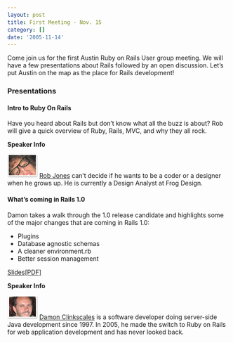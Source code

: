 ```yaml
---
layout: post
title: First Meeting - Nov. 15
category: []
date: '2005-11-14'
---
```

Come join us for the first Austin Ruby on Rails User group meeting. We will have a few presentations about Rails followed by an open discussion. Let’s put Austin on the map as the place for Rails development!

### Presentations

#### Intro to Ruby On Rails

Have you heard about Rails but don’t know what all the buzz is about? Rob will give a quick overview of Ruby, Rails, MVC, and why they all rock.

**Speaker Info**

![](/files/rob.jpg) [Rob Jones](http://www.nonewmessages.com) can’t decide if he wants to be a coder or a designer when he grows up. He is currently a Design Analyst at Frog Design.

  
  

#### What’s coming in Rails 1.0

Damon takes a walk through the 1.0 release candidate and highlights some of the major changes that are coming in Rails 1.0:

- Plugins
- Database agnostic schemas
- A cleaner environment.rb
- Better session management
 
 

[Slides[PDF]](https://github.com/austinonrails/Meetings/blob/master/2005/2005-11-Rails1.0.pdf)

**Speaker Info**

![](/files/damon.jpg) [Damon Clinkscales](http://www.damonclinkscales.com) is a software developer doing server-side Java development since 1997. In 2005, he made the switch to Ruby on Rails for web application development and has never looked back.

